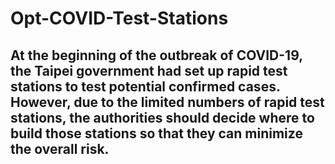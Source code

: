 # Opt-COVID-Test-Stations
## At the beginning of the outbreak of COVID-19, the Taipei government had set up rapid test stations to test potential confirmed cases. However, due to the limited numbers of rapid test stations, the authorities should decide where to build those stations so that they can minimize the overall risk.
